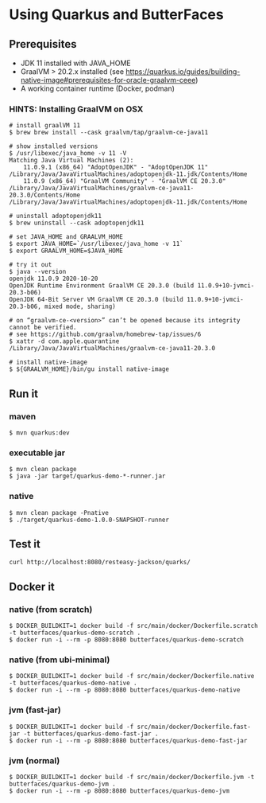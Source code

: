 # Using Quarkus and ButterFaces

## Prerequisites

* JDK 11 installed with JAVA_HOME
* GraalVM > 20.2.x installed (see https://quarkus.io/guides/building-native-image#prerequisites-for-oracle-graalvm-ceee) 
* A working container runtime (Docker, podman)

### HINTS: Installing GraalVM on OSX

```shell
# install graalVM 11
$ brew brew install --cask graalvm/tap/graalvm-ce-java11

# show installed versions
$ /usr/libexec/java_home -v 11 -V 
Matching Java Virtual Machines (2):
    11.0.9.1 (x86_64) "AdoptOpenJDK" - "AdoptOpenJDK 11" /Library/Java/JavaVirtualMachines/adoptopenjdk-11.jdk/Contents/Home
    11.0.9 (x86_64) "GraalVM Community" - "GraalVM CE 20.3.0" /Library/Java/JavaVirtualMachines/graalvm-ce-java11-20.3.0/Contents/Home
/Library/Java/JavaVirtualMachines/adoptopenjdk-11.jdk/Contents/Home

# uninstall adoptopenjdk11
$ brew uninstall --cask adoptopenjdk11

# set JAVA_HOME and GRAALVM_HOME
$ export JAVA_HOME=`/usr/libexec/java_home -v 11`
$ export GRAALVM_HOME=$JAVA_HOME

# try it out
$ java --version
openjdk 11.0.9 2020-10-20
OpenJDK Runtime Environment GraalVM CE 20.3.0 (build 11.0.9+10-jvmci-20.3-b06)
OpenJDK 64-Bit Server VM GraalVM CE 20.3.0 (build 11.0.9+10-jvmci-20.3-b06, mixed mode, sharing)

# on “graalvm-ce-<version>” can’t be opened because its integrity cannot be verified.
# see https://github.com/graalvm/homebrew-tap/issues/6
$ xattr -d com.apple.quarantine /Library/Java/JavaVirtualMachines/graalvm-ce-java11-20.3.0

# install native-image
$ ${GRAALVM_HOME}/bin/gu install native-image
```

## Run it

### maven
```shell
$ mvn quarkus:dev
```

### executable jar
```shell
$ mvn clean package
$ java -jar target/quarkus-demo-*-runner.jar
```

### native 
```shell
$ mvn clean package -Pnative
$ ./target/quarkus-demo-1.0.0-SNAPSHOT-runner
```

## Test it

```shell
curl http://localhost:8080/resteasy-jackson/quarks/
```

## Docker it

### native (from scratch)
```shell
$ DOCKER_BUILDKIT=1 docker build -f src/main/docker/Dockerfile.scratch -t butterfaces/quarkus-demo-scratch .
$ docker run -i --rm -p 8080:8080 butterfaces/quarkus-demo-scratch
```

### native (from ubi-minimal)
```shell
$ DOCKER_BUILDKIT=1 docker build -f src/main/docker/Dockerfile.native -t butterfaces/quarkus-demo-native .
$ docker run -i --rm -p 8080:8080 butterfaces/quarkus-demo-native
```

### jvm (fast-jar)
```shell
$ DOCKER_BUILDKIT=1 docker build -f src/main/docker/Dockerfile.fast-jar -t butterfaces/quarkus-demo-fast-jar .
$ docker run -i --rm -p 8080:8080 butterfaces/quarkus-demo-fast-jar
```

### jvm (normal)
```shell
$ DOCKER_BUILDKIT=1 docker build -f src/main/docker/Dockerfile.jvm -t butterfaces/quarkus-demo-jvm .
$ docker run -i --rm -p 8080:8080 butterfaces/quarkus-demo-jvm
```